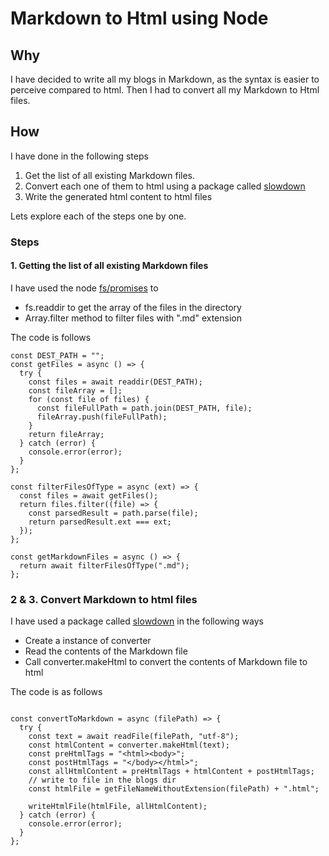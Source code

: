 # Markdown to Html using Node

## Why
I have decided to write all my blogs in Markdown, as the syntax is easier to perceive compared to html.
Then I had to convert all my Markdown to Html files.

## How
I have done in the following steps
1. Get the list of all existing Markdown files.
2. Convert each one of them to html using a package called [slowdown](https://showdownjs.com/)
3. Write the generated html content to html files

Lets explore each of the steps one by one.

### Steps
#### 1. Getting the list of all existing Markdown files
I have used the node [fs/promises](https://nodejs.org/api/fs.htm)  to 
- fs.readdir to get the array of the files in the directory
- Array.filter method to filter files with ".md" extension

The code is follows
```
const DEST_PATH = "";
const getFiles = async () => {
  try {
    const files = await readdir(DEST_PATH);
    const fileArray = [];
    for (const file of files) {
      const fileFullPath = path.join(DEST_PATH, file);
      fileArray.push(fileFullPath);
    }
    return fileArray;
  } catch (error) {
    console.error(error);
  }
};

const filterFilesOfType = async (ext) => {
  const files = await getFiles();
  return files.filter((file) => {
    const parsedResult = path.parse(file);
    return parsedResult.ext === ext;
  });
};

const getMarkdownFiles = async () => {
  return await filterFilesOfType(".md");
};
```

### 2 & 3. Convert Markdown to html files
I have used a package called [slowdown](https://showdownjs.com/) in the following ways
- Create a instance of converter
- Read the contents of the Markdown file 
- Call converter.makeHtml to convert the contents of Markdown file to html

The code is as follows
```

const convertToMarkdown = async (filePath) => {
  try {
    const text = await readFile(filePath, "utf-8");
    const htmlContent = converter.makeHtml(text);
    const preHtmlTags = "<html><body>"; 
    const postHtmlTags = "</body></html>"; 
    const allHtmlContent = preHtmlTags + htmlContent + postHtmlTags;
    // write to file in the blogs dir
    const htmlFile = getFileNameWithoutExtension(filePath) + ".html";

    writeHtmlFile(htmlFile, allHtmlContent);
  } catch (error) {
    console.error(error);
  }
};
```